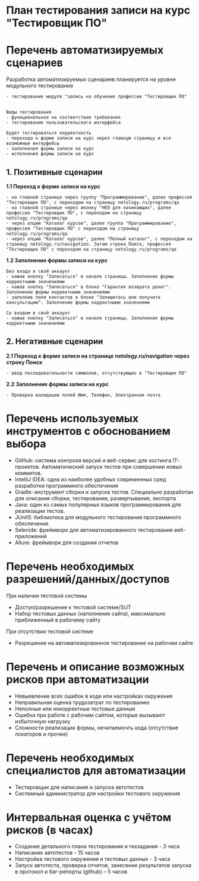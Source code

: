 # План тестирования записи на курс "Тестировщик ПО"

# Перечень автоматизируемых сценариев

Разработка автоматизируемых сценариев планируется на уровне модульного тестирование

    - тестирование модуля "запись на обучение профессии "Тестировщик ПО"


    Виды тестирования
    - функциональное на соответствие требования
    - тестирование пользовательского интерфейса
    
    Будет тестироваться корректность 
    - перехода к форме записи на курс через главную страницу и все возможные интерфейсы
    - заполнения формы записи на курс
    - исполнения формы записи на курс


## 1. Позитивные сценарии

**1.1 Переход к форме записи на курс**

    - на главной странице через группу "Программирование", далее профессия "Тестировщик ПО", с переходом на страницу netology.ru/programs/qa
    - на главной странице через иконку "НЕО для начинающих", далее профессия "Тестировщик ПО", с переходом на страницу netology.ru/programs/qa
    - через опцию "Каталог курсов", далее группа "Программирование", профессия "Тестировщик ПО" с переходом на страницу netology.ru/programs/qa
    - через опцию "Каталог курсов", далее "Полный каталог", с переходом на страницу netology.ru/navigation. Затем строка Поиск, профессия "Тестировщик ПО" с переходом на страницу netology.ru/programs/qa 

**1.2 Заполнение формы записи на курс**

    Без входа в свой аккаунт 
    - нажав кнопку "Записаться" в начале страницы. Заполнение формы корректными значениями 
    - нажав кнопку "Записаться" в блоке "Гарантия возврата денег". Заполнение формы корректными значениями
    - заполнив поля контактов в блоке "Запишитесь или получите консультацию". Заполнение формы корректными значениями

    Со входом в свой аккаунт
    - нажав кнопку "Записаться" в начале страницы. Заполнение формы корректными значениями 

## 2. Негативные сценарии



**2.1 Переход к форме записи на странице netology.ru/navigation через строку Поиск**

    - ввод последовательности символов, отсутствующих в "Тестировщик ПО"

**2.2 Заполнение формы записи на курс**

    - Проверка валидации полей Имя, Телефон, Электронная почта

# Перечень используемых инструментов с обоснованием выбора

- GitHub: система контроля версий и веб-сервис для хостинга IT-проектов. Автоматический запуск тестов при совершении
  новых коммитов.
- IntelliJ IDEA: одна из наиболее удобных современных сред разработки программного обеспечения
- Gradle: инструмент сборки и запуска тестов. Специально разработан для описания сборки, тестирования, развертывания,
  экспорта
- Java: один из самых популярных языков программирования для реализации тестов.
- JUnit5: библиотека для модульного тестирования программного обеспечения
- Selenide: фреймворк для автоматизированного тестирования веб-приложений
- Allure: фреймворк для создания отчетов

# Перечень необходимых разрешений/данных/доступов

При наличии тестовой системы
- Доступ/разрешение к тестовой системе/SUT
- Набор тестовых данных (наполнение сайта), максимально приближенный в рабочему сайту
  
При отсутствии тестовой системе
- Разрешение на автоматизированное тестирование на рабочем сайте

# Перечень и описание возможных рисков при автоматизации

- Невыявление всех ошибок в коде или настройках окружения
- Неправильная оценка трудозатрат по тестированию
- Неполные или некорректные тестовые данные
- Ошибки при работе с рабочим сайтом, которые вызывают избыточную нагрузку
- Сложности реализации формы, нечитаемочть кода (отсутствие локаторов и прочее)

# Перечень необходимых специалистов для автоматизации

- Тестировщик для написания и запуска автотестов
- Системный администратор для настройки тестового окружения

# Интервальная оценка с учётом рисков (в часах)

- Создание детального плана тестирования и техзадания - 3 часа
- Написание автотестов - 15 часов
- Настройка тестового окружения и тестовых данных - 3 часа
- Запуск автотеста, проверка отчетов, занесение результатов запуска в протокол и баг-репорты (github) – 5 часов

